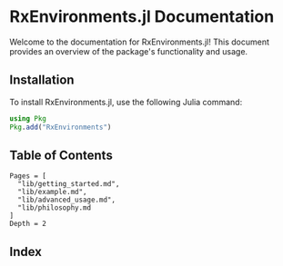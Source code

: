 
# RxEnvironments.jl Documentation

Welcome to the documentation for RxEnvironments.jl! This document provides an overview of the package's functionality and usage.

## Installation

To install RxEnvironments.jl, use the following Julia command:

```julia
using Pkg
Pkg.add("RxEnvironments")
```
## Table of Contents

```@contents
Pages = [
  "lib/getting_started.md",
  "lib/example.md",
  "lib/advanced_usage.md",
  "lib/philosophy.md
]
Depth = 2
```

## Index

```@index
```